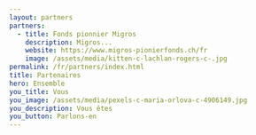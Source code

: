 ```yaml
---
layout: partners
partners:
  - title: Fonds pionnier Migros
    description: Migros...
    website: https://www.migros-pionierfonds.ch/fr
    image: /assets/media/kitten-c-lachlan-rogers-c-.jpg
permalink: /fr/partners/index.html
title: Partenaires
hero: Ensemble
you_title: Vous
you_image: /assets/media/pexels-c-maria-orlova-c-4906149.jpg
you_description: Vous êtes
you_button: Parlons-en
---
```

